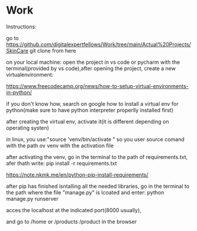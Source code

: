 # Work

Instructions:

go to https://github.com/digitalexpertfellows/Work/tree/main/Actual%20Projects/SkinCare
git clone from here

on your local machine:
open the project in vs code or pycharm
with the terminal(provided by vs code),after opening the project, create a new virtualenvironment:

https://www.freecodecamp.org/news/how-to-setup-virtual-environments-in-python/

if you don't know how, search on google how to install a virtual env for python(make sure to have python interpreter properlly installed first)

after creating the virtual env, activate it(it is different depending on operating systen)

in linux, you use:"source 'venv/bin/activate " 
so you user source comand with the path ov venv with the activation file

after activating the venv, go in the terminal to the path of requirements.txt, afer thath write:
pip install -r requirements.txt

https://note.nkmk.me/en/python-pip-install-requirements/

after pip has finished isntalling all the needed libraries, go in the terminal to the path where the file "manage.py" is lcoated and enter: python manage.py runserver

acces the localhost at the indicated port(8000 usually),

and go to /home or /products /product in the browser

